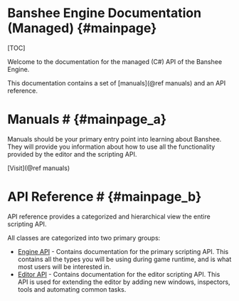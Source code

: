 Banshee Engine Documentation (Managed)						{#mainpage}
===============
[TOC]

Welcome to the documentation for the managed (C#) API of the Banshee Engine.

This documentation contains a set of [manuals](@ref manuals) and an API reference.

# Manuals # {#mainpage_a}
Manuals should be your primary entry point into learning about Banshee. They will provide you information about how to use all the functionality provided by the editor and the scripting API.
  
[Visit](@ref manuals) 
 
# API Reference # {#mainpage_b}
API reference provides a categorized and hierarchical view the entire scripting API.

All classes are categorized into two primary groups:
 - <a class="el" href="group___banshee_engine.html">Engine API</a> - Contains documentation for the primary scripting API. This contains all the types you will be using during game runtime, and is what most users will be interested in.
 - <a class="el" href="group___banshee_editor.html">Editor API</a> - Contains documentation for the editor scripting API. This API is used for extending the editor by adding new windows, inspectors, tools and automating common tasks.